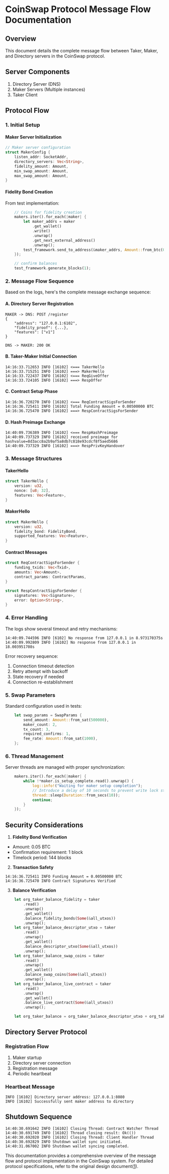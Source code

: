 # CoinSwap Protocol Message Flow Documentation

## Overview
This document details the complete message flow between Taker, Maker, and Directory servers in the CoinSwap protocol.

## Server Components
1. Directory Server (DNS)
2. Maker Servers (Multiple instances)
3. Taker Client

## Protocol Flow

### 1. Initial Setup

#### Maker Server Initialization
```rust
// Maker server configuration
struct MakerConfig {
    listen_addr: SocketAddr,
    directory_servers: Vec<String>,
    fidelity_amount: Amount,
    min_swap_amount: Amount,
    max_swap_amount: Amount,
}
```

#### Fidelity Bond Creation
From test implementation:

```67:79:tests/abort2_case1.rs
    // Coins for fidelity creation
    makers.iter().for_each(|maker| {
        let maker_addrs = maker
            .get_wallet()
            .write()
            .unwrap()
            .get_next_external_address()
            .unwrap();
        test_framework.send_to_address(&maker_addrs, Amount::from_btc(0.05).unwrap());
    });

    // confirm balances
    test_framework.generate_blocks(1);
```


### 2. Message Flow Sequence

Based on the logs, here's the complete message exchange sequence:

#### A. Directory Server Registration
```plaintext
MAKER -> DNS: POST /register
{
    "address": "127.0.0.1:6102",
    "fidelity_proof": {...},
    "features": ["v1"]
}

DNS -> MAKER: 200 OK
```

#### B. Taker-Maker Initial Connection
```plaintext
14:16:33.712653 INFO [16102] <=== TakerHello
14:16:33.715251 INFO [16102] ===> MakerHello
14:16:33.722437 INFO [16102] <=== ReqGiveOffer
14:16:33.724105 INFO [16102] ===> RespOffer
```

#### C. Contract Setup Phase
```plaintext
14:16:36.720270 INFO [16102] <=== ReqContractSigsForSender
14:16:36.725411 INFO [16102] Total Funding Amount = 0.00500000 BTC
14:16:36.725470 INFO [16102] ===> RespContractSigsForSender
```

#### D. Hash Preimage Exchange
```plaintext
14:40:09.736389 INFO [16102] <=== RespHashPreimage
14:40:09.737329 INFO [16102] received preimage for hashvalue=8d3acc8a2b9af5a8db7c818e93cdcf8f5aed5686
14:40:09.737329 INFO [16102] ===> RespPrivKeyHandover
```

### 3. Message Structures

#### TakerHello
```rust
struct TakerHello {
    version: u32,
    nonce: [u8; 32],
    features: Vec<Feature>,
}
```

#### MakerHello
```rust
struct MakerHello {
    version: u32,
    fidelity_bond: FidelityBond,
    supported_features: Vec<Feature>,
}
```

#### Contract Messages
```rust
struct ReqContractSigsForSender {
    funding_txids: Vec<Txid>,
    amounts: Vec<Amount>,
    contract_params: ContractParams,
}

struct RespContractSigsForSender {
    signatures: Vec<Signature>,
    error: Option<String>,
}
```

### 4. Error Handling

The logs show several timeout and retry mechanisms:

```plaintext
14:40:09.744596 INFO [6102] No response from 127.0.0.1 in 8.973170375s
14:40:09.992809 INFO [16102] No response from 127.0.0.1 in 18.003951708s
```

Error recovery sequence:
1. Connection timeout detection
2. Retry attempt with backoff
3. State recovery if needed
4. Connection re-establishment

### 5. Swap Parameters

Standard configuration used in tests:

```131:137:tests/malice1.rs
    let swap_params = SwapParams {
        send_amount: Amount::from_sat(500000),
        maker_count: 2,
        tx_count: 3,
        required_confirms: 1,
        fee_rate: Amount::from_sat(1000),
    };
```


### 6. Thread Management

Server threads are managed with proper synchronization:

```97:104:tests/abort2_case3.rs
    makers.iter().for_each(|maker| {
        while !*maker.is_setup_complete.read().unwrap() {
            log::info!("Waiting for maker setup completion");
            // Introduce a delay of 10 seconds to prevent write lock starvation.
            thread::sleep(Duration::from_secs(10));
            continue;
        }
    });
```


## Security Considerations

1. **Fidelity Bond Verification**
- Amount: 0.05 BTC
- Confirmation requirement: 1 block
- Timelock period: 144 blocks

2. **Transaction Safety**
```plaintext
14:16:36.725411 INFO Funding Amount = 0.00500000 BTC
14:16:36.725470 INFO Contract Signatures Verified
```

3. **Balance Verification**

```77:102:tests/malice1.rs
    let org_taker_balance_fidelity = taker
        .read()
        .unwrap()
        .get_wallet()
        .balance_fidelity_bonds(Some(&all_utxos))
        .unwrap();
    let org_taker_balance_descriptor_utxo = taker
        .read()
        .unwrap()
        .get_wallet()
        .balance_descriptor_utxo(Some(&all_utxos))
        .unwrap();
    let org_taker_balance_swap_coins = taker
        .read()
        .unwrap()
        .get_wallet()
        .balance_swap_coins(Some(&all_utxos))
        .unwrap();
    let org_taker_balance_live_contract = taker
        .read()
        .unwrap()
        .get_wallet()
        .balance_live_contract(Some(&all_utxos))
        .unwrap();

    let org_taker_balance = org_taker_balance_descriptor_utxo + org_taker_balance_swap_coins;
```


## Directory Server Protocol

### Registration Flow
1. Maker startup
2. Directory server connection
3. Registration message
4. Periodic heartbeat

### Heartbeat Message
```plaintext
INFO [16102] Directory server address: 127.0.0.1:8080
INFO [16102] Successfully sent maker address to directory
```

## Shutdown Sequence

```plaintext
14:40:30.691642 INFO [16102] Closing Thread: Contract Watcher Thread
14:40:30.691749 INFO [16102] Thread closing result: Ok(())
14:40:30.692020 INFO [16102] Closing Thread: Client Handler Thread
14:40:30.692829 INFO Shutdown wallet sync initiated.
14:40:31.067002 INFO Shutdown wallet syncing completed.
```

This documentation provides a comprehensive overview of the message flow and protocol implementation in the CoinSwap system. For detailed protocol specifications, refer to the original design document([1](https://gist.github.com/chris-belcher/ca5051285c6f8d38693fd127575be44d)).